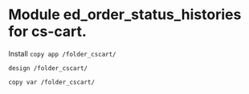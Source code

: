 # Module ed_order_status_histories for cs-cart.
Install 
```copy app /folder_cscart/```

```design /folder_cscart/```

```copy var /folder_cscart/```

